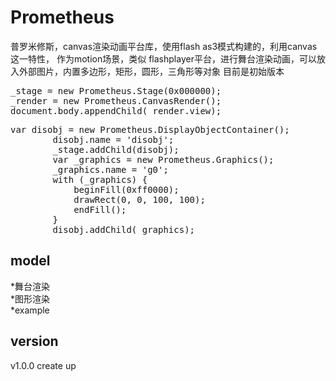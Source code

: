 # Prometheus
普罗米修斯，canvas渲染动画平台库，使用flash as3模式构建的，利用canvas这一特性，
作为motion场景，类似 flashplayer平台，进行舞台渲染动画，可以放入外部图片，内置多边形，矩形，圆形，三角形等对象
目前是初始版本

<pre>
_stage = new Prometheus.Stage(0x000000);
_render = new Prometheus.CanvasRender();
document.body.appendChild(_render.view);
</pre>

<pre>
var disobj = new Prometheus.DisplayObjectContainer();
        disobj.name = 'disobj';
        _stage.addChild(disobj);
        var _graphics = new Prometheus.Graphics();
        _graphics.name = 'g0';
        with (_graphics) {
            beginFill(0xff0000);
            drawRect(0, 0, 100, 100);
            endFill();
        }
        disobj.addChild(_graphics);
</pre>

model
----------------------------------------------
*舞台渲染<br/>
*图形渲染<br/>
*example<br/>

version
----------------------------------------------
v1.0.0 create up 
